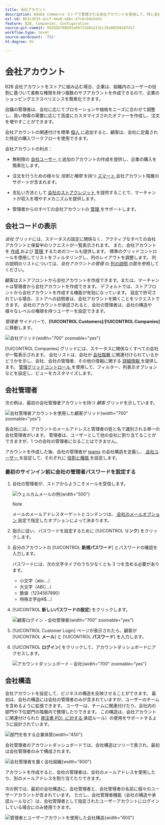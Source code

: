 ```yaml
---
title: 会社アカウント
description: Adobe Commerce ストアで管理される会社アカウントを使用して、同じ会社に属する複数の購入者を 1 つの会社アカウントに参加させる方法を説明します。
exl-id: 0b3c3635-a1cf-4ee6-a8bc-e7cbcb4e2e63
feature: B2B, Companies, Configuration
source-git-commit: 99285b700b91e0072340a2231c39a8050818fd17
workflow-type: tm+mt
source-wordcount: '753'
ht-degree: 0%

---
```


# 会社アカウント

B2B 会社アカウントをストアに組み込む場合、企業は、組織内のユーザーの役割に基づいて柔軟な権限を持つ複数のサブアカウントを作成できるので、企業のショッピングエクスペリエンスを簡素化できます。

店舗の管理者は、会社に応じてプロモーションや価格をニーズに合わせて調整し、買い物客の需要に応じて高度にカスタマイズされたオファーを作成し、注文を増やすことができます。

会社アカウントの関連付けを標準 [ 個人 ](../customers/account-create.md) に追加すると、顧客は、会社に定義された特定の購入ワークフローを使用できます。

会社アカウントの利点：

- 無制限の [ 会社ユーザー ](account-company-users.md) と追加のアカウントの作成を提供し、企業の購入を簡素化します。

- 注文を行うための様々な _役割と権限_ を持つ [ スマート ](account-company-roles-permissions.md) 会社アカウント階層のサポートが含まれます。

- 支払い方法として [ 会社のストアクレジット ](credit-company.md) を提供することで、マーチャントが収入を増やすメカニズムを提供します。

- 管理者からのすべての会社アカウントの [ 管理 ](account-company-manage.md) をサポートします。

## 会社コードの表示

_会社_ グリッドには、ステータスの設定に関係なく、アクティブなすべての会社アカウントと保留中のリクエストが一覧表示されます。 また、会社アカウントを [ 作成 ](account-company-create.md) および [ 管理 ](account-company-manage.md) するためのツールも提供します。 標準のグリッドコントロールを使用してリストをフィルタリングし、列のレイアウトを調整します。 列の説明のリストについては、_会社アカウントの管理_ の [ 列の説明 ](account-company-manage.md) の節を参照してください。

顧客はストアフロントから会社アカウントを作成できます。または、マーチャントは管理者から会社アカウントを作成できます。 デフォルトでは、ストアフロントから会社アカウントを作成する機能が有効になっています。 設定で許可されている場合、ストアへの訪問者は、会社アカウントを開くことをリクエストできます。 会社のアカウントが承認されると、会社の管理者は、会社の構造や様々なレベルの権限を持つユーザーを設定できます。

_管理者_ サイドバーで、**[!UICONTROL Customers]**/**[!UICONTROL Companies]** に移動します。

![ 会社グリッド ](./assets/companies-grid.png){width="700" zoomable="yes"}

[!UICONTROL Companies] グリッドには、ステータスに関係なくすべての会社が一覧表示されます。 会社リストは、会社が [ 会社階層 ](manage-company-hierarchy.md) に関連付けられているかどうかを示し、会社、会社の管理者、その他の情報に関する [ 詳細情報 ](/help/b2b/account-company-manage.md#company-options-and-columns) を提供します。 [ 管理グリッドコントロール ](../getting-started/admin-grid-controls.md) を使用して、フィルター、列表示オプションなどを設定し、ビューをカスタマイズします。

## 会社管理者

次の例は、最初の会社管理者アカウントを持つ _顧客_ グリッドを示しています。

![ 会社管理者アカウントを使用した顧客グリッド ](./assets/company-admin-user-account.png){width="700" zoomable="yes"}

各会社には、アカウントのメールアドレスと管理者の姓と名で識別される単一の会社管理者がいます。 管理者は、ユーザーとして他の会社に割り当てることができますが、1 つの会社の管理者になることはできません。

アカウントを作成した後、会社の管理者が [teams](account-company-structure.md) の会社構造を定義し、[ 会社ユーザー ](account-company-users.md) を設定して、それぞれに [ 役割と権限 ](account-company-roles-permissions.md) を設定します。

### 最初のサインイン前に会社の管理者パスワードを設定する

1. 会社の管理者が、ストアからようこそメールを受信します。

   ![ ウェルカムメールの例 ](./assets/company-admin-welcome-email.png){width="500"}

   >[!NOTE]
   >
   >メールのメールアドレスターゲットとコンテンツは、[ 会社のメールオプション ](email-company-configuration.md) 設定で指定したオプションによって決まります。

1. 指示に従い、パスワードを設定するために [!UICONTROL **リンク**] をクリックします。

1. 自分のアカウントの [!UICONTROL **新規パスワード**] とパスワードの確認を入力します。

   パスワードには、次の文字タイプのうち少なくとも 3 つを含める必要があります。

   - 小文字（abc...）
   - 大文字（ABC...）
   - 数値（1234567890）
   - 特殊文字@#$...）

1. [!UICONTROL **新しいパスワードの設定**] をクリックします。

   ![ 顧客ログイン – 会社管理者 ](./assets/company-admin-account-login.png){width="700" zoomable="yes"}

1. [!UICONTROL Customer Login] ページが表示されたら、顧客が [!UICONTROL **メール**] と [!UICONTROL **パスワード**] を入力します。

1. [!UICONTROL **ログイン**] をクリックして、アカウントダッシュボードにアクセスします。

   ![ アカウントダッシュボード – 会社 ](./assets/account-dashboard-company.png){width="700" zoomable="yes"}

## 会社構造

会社アカウントを設定して、ビジネスの構造を反映させることができます。 最初は、会社の構造には会社の管理者のみが含まれていますが、ユーザーのチームを含めるように拡張できます。 ユーザーは、チームに関連付けたり、会社内の部門や下位部門の階層内で整理したりできます。 この構造は、会社アカウントに関連付けられた [ 発注書 ](account-dashboard-approval-rules.md) [PO）に対する ](purchase-order-flow.md) 承認ルール）の使用をサポートするように設計されています。

![ 部門を有する企業体質 ](./assets/company-structure-diagram.svg){width="450"}

会社管理者のアカウントダッシュボードでは、会社構造はツリーで表され、最初は会社管理者のみで構成されます。

![ 会社管理者を置く会社組織 ](./assets/company-structure-tree-admin.png){width="600"}

アカウントを作成すると、会社の管理者は、会社のメールアドレスを使用したり、別のメールアドレスを割り当てたりできます。

次の例では、最初の会社構造に、会社管理者と、会社管理者の名前に個々のユーザーアカウントが含まれています。 ただし、会社管理者機能（会社の構造や承認ルールなど）は、会社管理者として指定されたユーザーアカウントにログインしている場合にのみ使用できます。

![ 管理者とユーザーアカウントを使用した会社構造 ](./assets/company-structure-tree-admin-user.png){width="600"}
